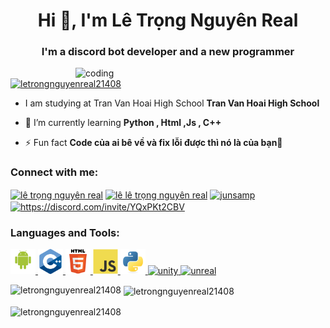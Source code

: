<h1 align="center">Hi 👋, I'm Lê Trọng Nguyên Real</h1>
<h3 align="center">I'm a discord bot developer and a new programmer</h3>
<img align="right" alt="coding" width="400" src="https://upload.wikimedia.org/wikipedia/commons/6/6f/Programming123najra.gif"
<p align="left"> <a href="https://github.com/ryo-ma/github-profile-trophy"><img src="https://github-profile-trophy.vercel.app/?username=letrongnguyenreal21408" alt="letrongnguyenreal21408" /></a> </p>

- I am studying at Tran Van Hoai High School **Tran Van Hoai High School**

- 🌱 I’m currently learning **Python , Html ,Js , C++**

- ⚡ Fun fact **Code của ai bê về và fix lỗi được thì nó là của bạn🤯**

<h3 align="left">Connect with me:</h3>
<p align="left">
<a href="https://fb.com/lê trọng nguyên real" target="blank"><img align="center" src="https://raw.githubusercontent.com/rahuldkjain/github-profile-readme-generator/master/src/images/icons/Social/facebook.svg" alt="lê trọng nguyên real" height="30" width="40" /></a>
<a href="https://instagram.com/lê lê trọng nguyên real" target="blank"><img align="center" src="https://raw.githubusercontent.com/rahuldkjain/github-profile-readme-generator/master/src/images/icons/Social/instagram.svg" alt="lê lê trọng nguyên real" height="30" width="40" /></a>
<a href="https://www.youtube.com/c/junsamp" target="blank"><img align="center" src="https://raw.githubusercontent.com/rahuldkjain/github-profile-readme-generator/master/src/images/icons/Social/youtube.svg" alt="junsamp" height="30" width="40" /></a>
<a href="https://discord.gg/https://discord.com/invite/YQxPKt2CBV" target="blank"><img align="center" src="https://raw.githubusercontent.com/rahuldkjain/github-profile-readme-generator/master/src/images/icons/Social/discord.svg" alt="https://discord.com/invite/YQxPKt2CBV" height="30" width="40" /></a>
</p>

<h3 align="left">Languages and Tools:</h3>
<p align="left"> <a href="https://developer.android.com" target="_blank" rel="noreferrer"> <img src="https://raw.githubusercontent.com/devicons/devicon/master/icons/android/android-original-wordmark.svg" alt="android" width="40" height="40"/> </a> <a href="https://www.w3schools.com/cpp/" target="_blank" rel="noreferrer"> <img src="https://raw.githubusercontent.com/devicons/devicon/master/icons/cplusplus/cplusplus-original.svg" alt="cplusplus" width="40" height="40"/> </a> <a href="https://www.w3.org/html/" target="_blank" rel="noreferrer"> <img src="https://raw.githubusercontent.com/devicons/devicon/master/icons/html5/html5-original-wordmark.svg" alt="html5" width="40" height="40"/> </a> <a href="https://developer.mozilla.org/en-US/docs/Web/JavaScript" target="_blank" rel="noreferrer"> <img src="https://raw.githubusercontent.com/devicons/devicon/master/icons/javascript/javascript-original.svg" alt="javascript" width="40" height="40"/> </a> <a href="https://www.python.org" target="_blank" rel="noreferrer"> <img src="https://raw.githubusercontent.com/devicons/devicon/master/icons/python/python-original.svg" alt="python" width="40" height="40"/> </a> <a href="https://unity.com/" target="_blank" rel="noreferrer"> <img src="https://www.vectorlogo.zone/logos/unity3d/unity3d-icon.svg" alt="unity" width="40" height="40"/> </a> <a href="https://unrealengine.com/" target="_blank" rel="noreferrer"> <img src="https://raw.githubusercontent.com/kenangundogan/fontisto/036b7eca71aab1bef8e6a0518f7329f13ed62f6b/icons/svg/brand/unreal-engine.svg" alt="unreal" width="40" height="40"/> </a> </p>

<p><img align="left" src="https://github-readme-stats.vercel.app/api/top-langs?username=letrongnguyenreal21408&show_icons=true&locale=en&layout=compact" alt="letrongnguyenreal21408" /></p>

<p>&nbsp;<img align="center" src="https://github-readme-stats.vercel.app/api?username=letrongnguyenreal21408&show_icons=true&locale=en" alt="letrongnguyenreal21408" /></p>

<p><img align="center" src="https://github-readme-streak-stats.herokuapp.com/?user=letrongnguyenreal21408&" alt="letrongnguyenreal21408" /></p>
